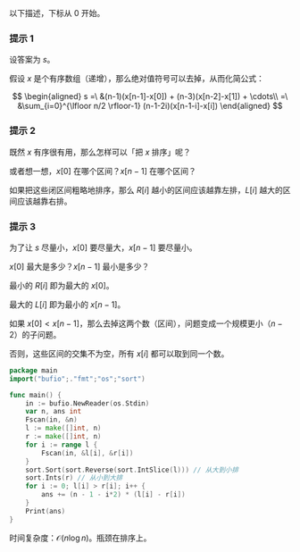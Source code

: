 以下描述，下标从 $0$ 开始。

### 提示 1

设答案为 $s$。

假设 $x$ 是个有序数组（递增），那么绝对值符号可以去掉，从而化简公式：

$$
\begin{aligned}
s =\ &(n-1)(x[n-1]-x[0]) + (n-3)(x[n-2]-x[1]) + \cdots\\
=\ &\sum_{i=0}^{\lfloor n/2 \rfloor-1}  (n-1-2i)(x[n-1-i]-x[i])
\end{aligned}
$$

### 提示 2

既然 $x$ 有序很有用，那么怎样可以「把 $x$ 排序」呢？

或者想一想，$x[0]$ 在哪个区间？$x[n-1]$ 在哪个区间？

如果把这些闭区间粗略地排序，那么 $R[i]$ 越小的区间应该越靠左排，$L[i]$ 越大的区间应该越靠右排。

### 提示 3

为了让 $s$ 尽量小，$x[0]$ 要尽量大，$x[n-1]$ 要尽量小。

$x[0]$ 最大是多少？$x[n-1]$ 最小是多少？

最小的 $R[i]$ 即为最大的 $x[0]$。

最大的 $L[i]$ 即为最小的 $x[n-1]$。

如果 $x[0] < x[n-1]$，那么去掉这两个数（区间），问题变成一个规模更小（$n-2$）的子问题。

否则，这些区间的交集不为空，所有 $x[i]$ 都可以取到同一个数。

```go
package main
import("bufio";."fmt";"os";"sort")

func main() {
	in := bufio.NewReader(os.Stdin)
	var n, ans int
	Fscan(in, &n)
	l := make([]int, n)
	r := make([]int, n)
	for i := range l {
		Fscan(in, &l[i], &r[i])
	}
	sort.Sort(sort.Reverse(sort.IntSlice(l))) // 从大到小排
	sort.Ints(r) // 从小到大排
	for i := 0; l[i] > r[i]; i++ {
		ans += (n - 1 - i*2) * (l[i] - r[i])
	}
	Print(ans)
}
```

时间复杂度：$\mathcal{O}(n\log n)$。瓶颈在排序上。
